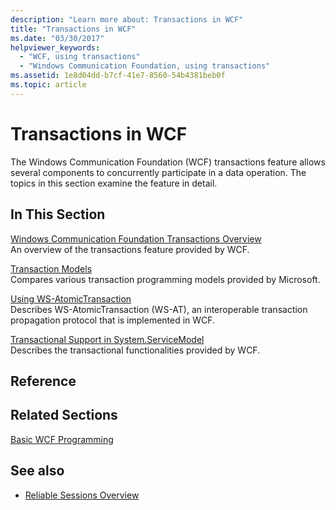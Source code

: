```yaml
---
description: "Learn more about: Transactions in WCF"
title: "Transactions in WCF"
ms.date: "03/30/2017"
helpviewer_keywords: 
  - "WCF, using transactions"
  - "Windows Communication Foundation, using transactions"
ms.assetid: 1e8d04dd-b7cf-41e7-8560-54b4381beb0f
ms.topic: article
---
```

# Transactions in WCF

The Windows Communication Foundation (WCF) transactions feature allows several components to concurrently participate in a data operation. The topics in this section examine the feature in detail.  
  
## In This Section  

 [Windows Communication Foundation Transactions Overview](transactions-overview.md)  
 An overview of the transactions feature provided by WCF.  
  
 [Transaction Models](transaction-models.md)  
 Compares various transaction programming models provided by Microsoft.  
  
 [Using WS-AtomicTransaction](using-ws-atomictransaction.md)  
 Describes WS-AtomicTransaction (WS-AT), an interoperable transaction propagation protocol that is implemented in WCF.  
  
 [Transactional Support in System.ServiceModel](transactional-support-in-system-servicemodel.md)  
 Describes the transactional functionalities provided by WCF.  
  
## Reference  
  
## Related Sections  

 [Basic WCF Programming](../basic-wcf-programming.md)  
  
## See also

- [Reliable Sessions Overview](reliable-sessions-overview.md)
